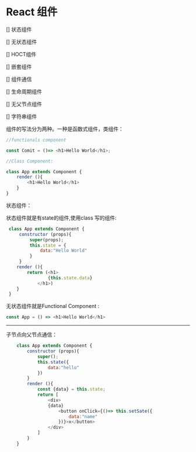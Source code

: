 # React 组件

[] 状态组件

[] 无状态组件

[] HOCT组件

[] 嵌套组件

[] 组件通信

[] 生命周期组件

[] 无父节点组件

[] 字符串组件

组件的写法分为两种。一种是函数式组件，类组件：


```js
//functionals component

const Comit = ()=> <h1>Hello World</h1>;  

//Class Component:

class App extends Component {
    render (){
        <h1>Hello World</h1>
    }
}

```

状态组件：

状态组件就是有state的组件,使用class 写的组件:

```js
 class App extends Component {
     constructor (props){
         super(props);
         this.state = {
             data:"Hello World"
         }
     }
    render (){
        return (<h1>
                {this.state.data}
            </h1>)
    }
 }
```

无状态组件就是Functional Component :

```js
const App = () => <h1>Hello World</h1>
```

---

子节点向父节点通信：


```js
    class App extends Component {
        constructor (props){
            super();
            this.state({
                data:"hello"
            })
        }
        render (){
            const {data} = this.state;
            return [
                <div>   
                {data}
                    <button onClick={()=> this.setSate({
                        data:"name"
                    })}>x</button> 
                </div>
            ]
        }
    }
```